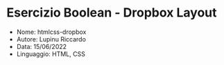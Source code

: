 # Esercizio Boolean - Dropbox Layout

* Nome: htmlcss-dropbox
* Autore: Lupinu Riccardo
* Data: 15/06/2022
* Linguaggio: HTML, CSS